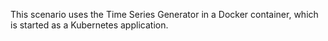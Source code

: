 This scenario uses the Time Series Generator in a Docker container, which is started
as a Kubernetes application.

